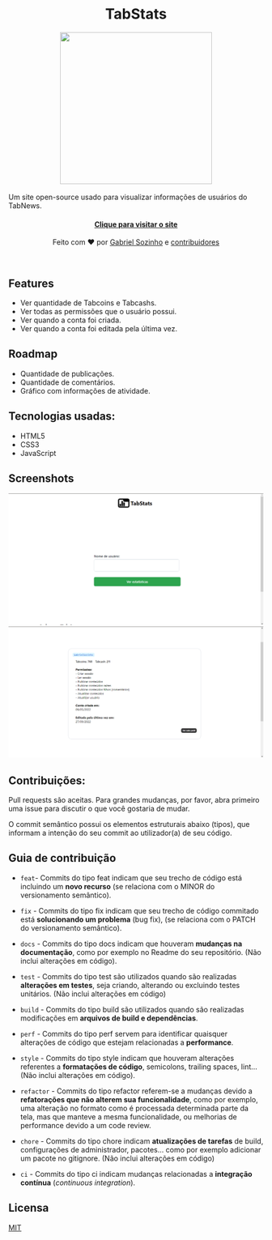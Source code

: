 <h1 align="center">
TabStats
</h1>

<p align="center"><img src="https://tabstats.ga/src/img/logo.svg" width="300" height="300"><p>
<p>Um site open-source usado para visualizar informações de usuários do TabNews.</p>
<h4 align="center"><a href="https://tabstats.ga">Clique para visitar o site</a></h4>
<p align="center">Feito com ❤ por <a href="https://github.com/gabrielsozinho">Gabriel Sozinho</a> e <a href="https://github.com/gabrielsozinho/TabStats/graphs/contributors">contribuidores</a></p>
<br>


## Features
- Ver quantidade de Tabcoins e Tabcashs.
- Ver todas as permissões que o usuário possui.
- Ver quando a conta foi criada.
- Ver quando a conta foi editada pela última vez.


## Roadmap
- Quantidade de publicações.
- Quantidade de comentários.
- Gráfico com informações de atividade.


## Tecnologias usadas:
- HTML5
- CSS3
- JavaScript


## Screenshots
![screenshot 1](./src/img/screenshot01.png)
![screenshot 2](./src/img/screenshot02.png)


## Contribuições:
Pull requests são aceitas. Para grandes mudanças, por favor, abra primeiro uma issue para discutir o que você gostaria de mudar.

O commit semântico possui os elementos estruturais abaixo (tipos), que informam a intenção do seu commit ao utilizador(a) de seu código.


## Guia de contribuição
- `feat`- Commits do tipo feat indicam que seu trecho de código está incluindo um **novo recurso** (se relaciona com o MINOR do versionamento semântico).

- `fix` - Commits do tipo fix indicam que seu trecho de código commitado está **solucionando um problema** (bug fix), (se relaciona com o PATCH do versionamento semântico).

- `docs` - Commits do tipo docs indicam que houveram **mudanças na documentação**, como por exemplo no Readme do seu repositório. (Não inclui alterações em código).

- `test` - Commits do tipo test são utilizados quando são realizadas **alterações em testes**, seja criando, alterando ou excluindo testes unitários. (Não inclui alterações em código)

- `build` - Commits do tipo build são utilizados quando são realizadas modificações em **arquivos de build e dependências**.

- `perf` - Commits do tipo perf servem para identificar quaisquer alterações de código que estejam relacionadas a **performance**.

- `style` - Commits do tipo style indicam que houveram alterações referentes a **formatações de código**, semicolons, trailing spaces, lint... (Não inclui alterações em código).

- `refactor` - Commits do tipo refactor referem-se a mudanças devido a **refatorações que não alterem sua funcionalidade**, como por exemplo, uma alteração no formato como é processada determinada parte da tela, mas que manteve a mesma funcionalidade, ou melhorias de performance devido a um code review.

- `chore` - Commits do tipo chore indicam **atualizações de tarefas** de build, configurações de administrador, pacotes... como por exemplo adicionar um pacote no gitignore. (Não inclui alterações em código)

- `ci` - Commits do tipo ci indicam mudanças relacionadas a **integração contínua** (*continuous integration*).

## Licensa
[MIT](https://choosealicense.com/licenses/mit/)